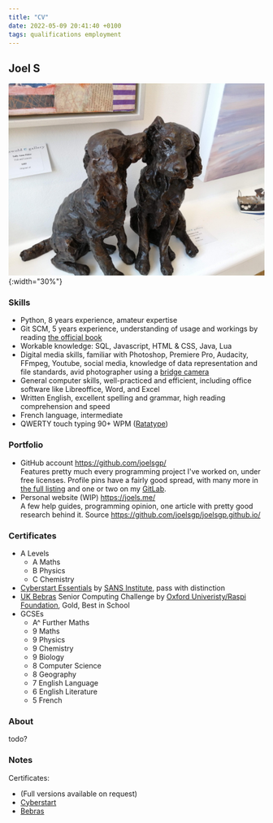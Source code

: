 ```yaml
---
title: "CV"
date: 2022-05-09 20:41:40 +0100
tags: qualifications employment
---
```


## Joel S

![Profile banner image](/assets/images/dog.jpg){:width="30%"}

### Skills
- Python, 8 years experience, amateur expertise
- Git SCM, 5 years experience, understanding of usage and workings by reading [the official book](https://git-scm.com/book/)
- Workable knowledge: SQL, Javascript, HTML & CSS, Java, Lua
- Digital media skills, familiar with Photoshop, Premiere Pro, Audacity, FFmpeg, Youtube, social media, knowledge of data representation and file standards, avid photographer using a [bridge camera](https://en.wikipedia.org/wiki/Bridge_camera)
- General computer skills, well-practiced and efficient, including office software like Libreoffice, Word, and Excel
- Written English, excellent spelling and grammar, high reading comprehension and speed
- French language, intermediate
- QWERTY touch typing 90+ WPM ([Ratatype](https://www.ratatype.com/u2570919/certificate/))

### Portfolio
- GitHub account <https://github.com/joelsgp/>    
    Features pretty much every programming project I've worked on, under free licenses. Profile pins have a fairly good spread, with many more in [the full listing](https://github.com/joelsgp?tab=repositories) and one or two on my [GitLab](https://gitlab.com/joelsgp).
- Personal website (WIP) <https://joels.me/>    
    A few help guides, programming opinion, one article with pretty good research behind it. Source <https://github.com/joelsgp/joelsgp.github.io/>

### Certificates
- A Levels
    - A Maths
    - B Physics
    - C Chemistry
- [Cyberstart Essentials](https://joincyberdiscovery.com/) by [SANS Institute](https://www.sans.org/), pass with distinction
- [UK Bebras](https://www.bebras.uk/) Senior Computing Challenge by [Oxford Univeristy/Raspi Foundation](https://www.bebras.uk/index.php?action=content&id=36), Gold, Best in School
- GCSEs
    - A^ Further Maths
    - 9 Maths
    - 9 Physics
    - 9 Chemistry
    - 9 Biology
    - 8 Computer Science
    - 8 Geography
    - 7 English Language
    - 6 English Literature
    - 5 French

### About

todo?

### Notes

Certificates:
- (Full versions available on request)
- [Cyberstart](/assets/images/cv/certificate-2d6229c3-8ed3-4125-b218-46bb7bd02678_censored.png)
- [Bebras](/assets/images/cv/YPP-10052022_censored_small.png)
